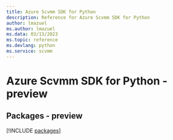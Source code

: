 ```yaml
---
title: Azure Scvmm SDK for Python
description: Reference for Azure Scvmm SDK for Python
author: lmazuel
ms.author: lmazuel
ms.data: 03/13/2023
ms.topic: reference
ms.devlang: python
ms.service: scvmm
---
```

# Azure Scvmm SDK for Python - preview
## Packages - preview
[!INCLUDE [packages](scvmm-index.md)]